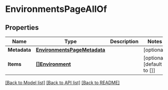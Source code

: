 # EnvironmentsPageAllOf

## Properties

Name | Type | Description | Notes
------------ | ------------- | ------------- | -------------
**Metadata** | [**EnvironmentsPageMetadata**](EnvironmentsPageMetadata.md) |  | [optional] 
**Items** | [**[]Environment**](Environment.md) |  | [optional] [default to []]

[[Back to Model list]](../README.md#documentation-for-models) [[Back to API list]](../README.md#documentation-for-api-endpoints) [[Back to README]](../README.md)


